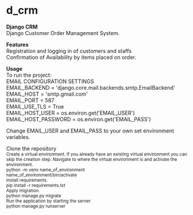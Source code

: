 # d_crm
**Django CRM**<br>
Django Customer Order Management System.<br>

**Features**<br>
Registration and logging in of customers and staffs<br>
Confirmation of Availability by items placed on order.

**Usage**<br>
To run the project:<br>
EMAIL CONFIGURATION SETTINGS<br>
EMAIL_BACKEND = 'django.core.mail.backends.smtp.EmailBackend'<br>
EMAIL_HOST = 'smtp.gmail.com'<br>
EMAIL_PORT = 587<br>
EMAIL_USE_TLS = True<br>
EMAIL_HOST_USER = os.environ.get('EMAIL_USER')<br>
EMAIL_HOST_PASSWORD = os.environ.get('EMAIL_PASS')<br>

Change EMAIL_USER and EMAIL_PASS to your own set environment variables.<br>

Clone the repository<br>
<sub>Create a virtual environment.
If you already have an existing virtual environment you can skip the creation step. Navigate to where the virtual environment is and activate the environment.<br>
python -m venv name_of_environment<br>
name_of_environment/bin/activate<br>
Install requirements.<br>
pip install -r requirements.txt<br>
Apply migration.<br>
python manage.py migrate<br>
Run the application by starting the server<br>
python manage.py runserver<br></sub>
